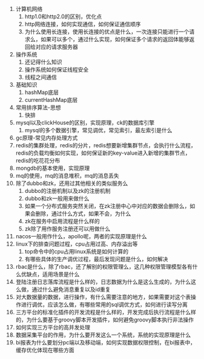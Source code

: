 1. 计算机网络
	1. http1.0和http2.0的区别，优化点
	2. http网络连接，如何实现通信，如何保证通信顺序
	3. 为什么使用长连接，使用长连接的优点是什么，一次连接只能进行一个请求么，如果可以多个，通过什么实现，如何保证多个请求的返回体能够返回给对应的请求服务器
2. 操作系统
	1. 还记得什么知识
	2. 操作系统如何保证线程安全
	3. 线程之间通信
3. 基础知识
	1. hashMap底层
	2. currentHashMap底层
4. 常用排序算法-思想
	1. 快排
5. mysql以及clickHouse的区别，实现原理，ck的数据库引擎
	1. mysql的多个数据引擎，常见调优，常见索引，最左索引是什么
6. gc原理-常见内存处理方式
7. redis的集群处理，redis的分片，redis想要新增集群节点，会执行什么流程，redis的负载均衡如何实现，如何保证新的key-value进入新增的集群节点，redis的吃花花分布
8. mongdb的基本使用，实现原理
9. mq的使用，mq的消息堆积，mq的消息丢失
10. 除了dubbo和zk，还用过其他相关的类似服务么
	1. dubbo的注册机制以及zk的注册机制
	2. dubbo和zk一般用来做什么
	3. 如果一个分布式服务突然关闭，在zk注册中心中对应的数据会删除么，如果会删除，通过什么方式，如果不会，为什么
	4. zk在服务中启用流程是什么样的
	5. zk除了用作服务注册还可以用做什么
11. nacos一般用作什么，apollo呢，两者的实现原理是什么
12. linux下的排查问题过程，cpu占用过高、内存溢出等
	1. top命令中的cpu占用linux系统是如何计算的
	2. 有哪些具体的生产调优过程，最后发现问题是什么，如何解决
13. rbac是什么，除了rbac，还了解别的权限管理么，这几种权限管理模型各有什么优缺点，适用场景是什么
14. 登陆注册日志落库流程是什么样的，日志数据为什么是这么生成的，为什么这么做，通过什么避免消息重复以及id重复
15. 对大数据量的数据，进行操作，有什么需要注意的地方，如果需要对这个表操作进行调优，应该怎么做，有哪些常用的sql调优方式，如何进行读写分离
16. 三方平台的标准化插件的开发流程是什么样的，开发完成后执行流程是什么样的，为什么要基于groovy脚本开发插件，如何避免groovy脚本执行非法操作
17. 如何实现三方平台的高并发处理
18. 数据采集平台的作用，为什么要开发这么一个系统，系统的实现原理是什么
19. bi报表为什么要划分pc端以及移动端，如何实现数据权限控制，在bi报表中，缓存优化体现在哪些方面